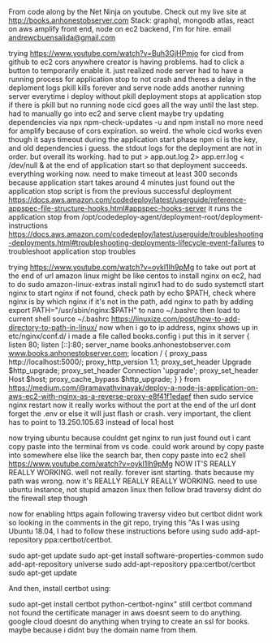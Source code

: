 From code along by the Net Ninja on youtube.
Check out my live site at http://books.anhonestobserver.com
Stack: graphql, mongodb atlas, react on aws amplify front end, node on ec2 backend,
I'm for hire. email andrewcbuensalida@gmail.com

trying https://www.youtube.com/watch?v=Buh3GjHPmjo for cicd from github to ec2
cors anywhere creator is having problems. had to click a button to temporarily enable it.
just realized node server had to have a running process for application stop to not crash
and theres a delay in the deploment logs
pkill kills forever and serve
node adds another running server everytime i deploy without pkill
deployment stops at application stop if there is pkill but no running node
cicd goes all the way until the last step. had to manually go into ec2 and serve client
maybe try updating dependencies via npx npm-check-updates -u and npm install
no more need for amplify because of cors expiration.
so weird. the whole cicd works even though it says timeout during the application start phase
npm ci is the key, and old dependencies i guess.
the stdout logs for the deployment are not in order.
but overall its working.
had to put > app.out.log 2> app.err.log < /dev/null & at the end of application start
so that deployment succeeds. everything working now.
need to make timeout at least 300 seconds because application start takes around 4 minutes
just found out the application stop script is from the previous successful deployment
https://docs.aws.amazon.com/codedeploy/latest/userguide/reference-appspec-file-structure-hooks.html#appspec-hooks-server
it runs the application stop from /opt/codedeploy-agent/deployment-root/deployment-instructions
https://docs.aws.amazon.com/codedeploy/latest/userguide/troubleshooting-deployments.html#troubleshooting-deployments-lifecycle-event-failures
to troubleshoot application stop troubles

trying https://www.youtube.com/watch?v=oykl1Ih9pMg to take out port at the end of url
amazon linux might be like centos
to install nginx on ec2, had to do sudo amazon-linux-extras install nginx1
had to do sudo systemctl start nginx to start nginx
if not found, check path by echo $PATH, check where nginx is by which nginx
if it's not in the path, add nginx to path by adding export PATH="/usr/sbin/nginx:$PATH" to nano ~/.bashrc
then load to current shell source ~/.bashrc
https://linuxize.com/post/how-to-add-directory-to-path-in-linux/
now when i go to ip address, nginx shows up
in etc/nginx/conf.d/ i made a file called books.config
i put this in it
server {
listen 80;
listen [::]:80;
server_name books.anhonestobserver.com www.books.anhonestobserver.com;
location / {
proxy_pass http://localhost:5000/;
proxy_http_version 1.1;
proxy_set_header Upgrade $http_upgrade;
proxy_set_header Connection 'upgrade';
proxy_set_header Host $host;
proxy_cache_bypass $http_upgrade;
}
}
from https://medium.com/@ramavathvinayak/deploy-a-node-js-application-on-aws-ec2-with-nginx-as-a-reverse-proxy-e8f41f1edaef
then sudo service nginx restart
now it really works without the port at the end of the url
dont forget the .env or else it will just flash or crash.
very important, the client has to point to 13.250.105.63 instead of local host

now trying ubuntu because couldnt get nginx to run
just found out i cant copy paste into the terminal from vs code.
could work around by copy paste into somewhere else like the search bar, then copy paste into ec2 shell
https://www.youtube.com/watch?v=oykl1Ih9pMg
NOW IT'S REALLY REALLY WORKING. well not really. forever isnt starting. thats because my path was wrong.
now it's REALLY REALLY REALLY WORKING.
need to use ubuntu instance, not stupid amazon linux
then follow brad traversy
didnt do the firewall step though

now for enabling https
again following traversy video but certbot didnt work so looking in the comments in the git repo, trying this
"As I was using Ubuntu 18.04, I had to follow these instructions before using sudo add-apt-repository ppa:certbot/certbot.

sudo apt-get update
sudo apt-get install software-properties-common
sudo add-apt-repository universe
sudo add-apt-repository ppa:certbot/certbot
sudo apt-get update

And then, install certbot using:

sudo apt-get install certbot python-certbot-nginx"
still certbot command not found
the certificate manager in aws doesnt seem to do anything.
google cloud doesnt do anything when trying to create an ssl for books. maybe because i didnt buy the domain name from them.
